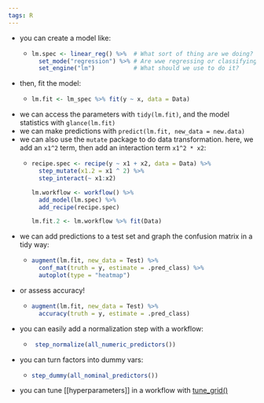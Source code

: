 ```yaml
---
tags: R
---
```


- you can create a model like:
	- ```R
	  lm.spec <- linear_reg() %>%  # What sort of thing are we doing?
	    set_mode("regression") %>% # Are wwe regressing or classifying?
	    set_engine("lm")           # What should we use to do it?
	  ```
- then, fit the model:
	- ```R
	  lm.fit <- lm_spec %>% fit(y ~ x, data = Data)
	  ```
- we can access the parameters with `tidy(lm.fit)`, and the model statistics with `glance(lm.fit)`
- we can make predictions with `predict(lm.fit, new_data = new.data)`
- we can also use the `mutate` package to do data transformation. here, we add an `x1^2` term, then add an interaction term `x1^2 * x2`:
	- ```R
	  recipe.spec <- recipe(y ~ x1 + x2, data = Data) %>%
	  	step_mutate(x1.2 = x1 ^ 2) %>%
	  	step_interact(~ x1:x2)
	  
	  lm.workflow <- workflow() %>%
	  	add_model(lm.spec) %>%
	  	add_recipe(recipe.spec)
	  
	  lm.fit.2 <- lm.workflow %>% fit(Data)
	  ```
- we can add predictions to a test set and graph the confusion matrix in a tidy way:
	- ```R
	  augment(lm.fit, new_data = Test) %>%
	  	conf_mat(truth = y, estimate = .pred_class) %>%
	  	autoplot(type = "heatmap")
	  ```
- or assess accuracy!
	- ```R
	  augment(lm.fit, new_data = Test) %>%
	  	accuracy(truth = y, estimate = .pred_class)
	  ```
- you can easily add a normalization step with a workflow:
	- ```R
	   step_normalize(all_numeric_predictors())
	  ```
- you can turn factors into dummy vars:
	- ```R
	  step_dummy(all_nominal_predictors())
	  ```
- you can tune [[hyperparameters]] in a workflow with [tune_grid()](https://tune.tidymodels.org/reference/tune_grid.html)